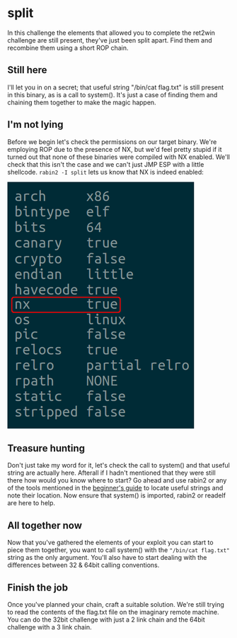 # split

In this challenge the elements that allowed you to complete the ret2win challenge are still present, they've just been split apart. Find them and recombine them using a short ROP chain.

## Still here

I'll let you in on a secret; that useful string "/bin/cat flag.txt" is still present in this binary, as is a call to system(). It's just a case of finding them and chaining them together to make the magic happen.

## I'm not lying

Before we begin let's check the permissions on our target binary. We're employing ROP due to the presence of NX, but we'd feel pretty stupid if it turned out that none of these binaries were compiled with NX enabled. We'll check that this isn't the case and we can't just JMP ESP with a little shellcode. `rabin2 -I split` lets us know that NX is indeed enabled: 

![](_images/rabin2.png)

## Treasure hunting

Don't just take my word for it, let's check the call to system() and that useful string are actually here. Afterall if I hadn't mentioned that they were still there how would you know where to start? Go ahead and use rabin2 or any of the tools mentioned in the [beginner's guide](https://ropemporium.com/guide.html) to locate useful strings and note their location. Now ensure that system() is imported, rabin2 or readelf are here to help.

## All together now

Now that you've gathered the elements of your exploit you can start to piece them together, you want to call system() with the `"/bin/cat flag.txt"` string as the only argument. You'll also have to start dealing with the differences between 32 & 64bit calling conventions.

## Finish the job

Once you've planned your chain, craft a suitable solution. We're still trying to read the contents of the flag.txt file on the imaginary remote machine. You can do the 32bit challenge with just a 2 link chain and the 64bit challenge with a 3 link chain.
